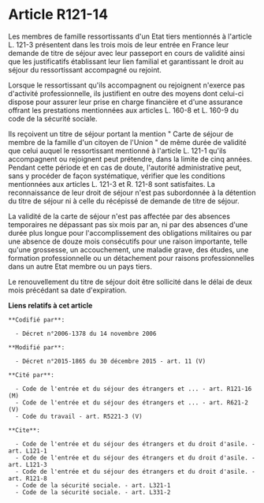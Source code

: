 # Article R121-14

Les membres de famille ressortissants d'un Etat tiers mentionnés à l'article L. 121-3 présentent dans les trois mois de leur
entrée en France leur demande de titre de séjour avec leur passeport en cours de validité ainsi que les justificatifs
établissant leur lien familial et garantissant le droit au séjour du ressortissant accompagné ou rejoint. 

Lorsque le ressortissant qu'ils accompagnent ou rejoignent n'exerce pas d'activité professionnelle, ils justifient en outre
des moyens dont celui-ci dispose pour assurer leur prise en charge financière et d'une assurance offrant les prestations
mentionnées aux articles L. 160-8 et L. 160-9 du code de la sécurité sociale. 

Ils reçoivent un titre de séjour portant la mention " Carte de séjour de membre de la famille d'un citoyen de l'Union " de
même durée de validité que celui auquel le ressortissant mentionné à l'article L. 121-1 qu'ils accompagnent ou rejoignent
peut prétendre, dans la limite de cinq années. Pendant cette période et en cas de doute, l'autorité administrative peut, sans
y procéder de façon systématique, vérifier que les conditions mentionnées aux articles L. 121-3 et R. 121-8 sont satisfaites.
La reconnaissance de leur droit de séjour n'est pas subordonnée à la détention du titre de séjour ni à celle du récépissé de
demande de titre de séjour. 

La validité de la carte de séjour n'est pas affectée par des absences temporaires ne dépassant pas six mois par an, ni par
des absences d'une durée plus longue pour l'accomplissement des obligations militaires ou par une absence de douze mois
consécutifs pour une raison importante, telle qu'une grossesse, un accouchement, une maladie grave, des études, une formation
professionnelle ou un détachement pour raisons professionnelles dans un autre Etat membre ou un pays tiers. 

Le renouvellement du titre de séjour doit être sollicité dans le délai de deux mois précédant sa date d'expiration.

**Liens relatifs à cet article**

	**Codifié par**:

	  - Décret n°2006-1378 du 14 novembre 2006

	**Modifié par**:

	  - Décret n°2015-1865 du 30 décembre 2015 - art. 11 (V)

	**Cité par**:

	  - Code de l'entrée et du séjour des étrangers et ... - art. R121-16 (M)
	  - Code de l'entrée et du séjour des étrangers et ... - art. R621-2 (V)
	  - Code du travail - art. R5221-3 (V)

	**Cite**:

	  - Code de l'entrée et du séjour des étrangers et du droit d'asile. - art. L121-1
	  - Code de l'entrée et du séjour des étrangers et du droit d'asile. - art. L121-3
	  - Code de l'entrée et du séjour des étrangers et du droit d'asile. - art. R121-8
	  - Code de la sécurité sociale. - art. L321-1
	  - Code de la sécurité sociale. - art. L331-2
